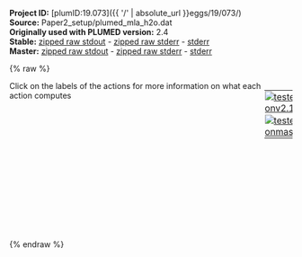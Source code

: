 **Project ID:** [plumID:19.073]({{ '/' | absolute_url }}eggs/19/073/)  
**Source:** Paper2_setup/plumed_mla_h2o.dat  
**Originally used with PLUMED version:** 2.4  
**Stable:** [zipped raw stdout](plumed_mla_h2o.dat.plumed.stdout.txt.zip) - [zipped raw stderr](plumed_mla_h2o.dat.plumed.stderr.txt.zip) - [stderr](plumed_mla_h2o.dat.plumed.stderr)  
**Master:** [zipped raw stdout](plumed_mla_h2o.dat.plumed_master.stdout.txt.zip) - [zipped raw stderr](plumed_mla_h2o.dat.plumed_master.stderr.txt.zip) - [stderr](plumed_mla_h2o.dat.plumed_master.stderr)  

{% raw %}
<div style="width: 100%; float:left">
<div style="width: 90%; float:left" id="value_details_data/Paper2_setup/plumed_mla_h2o.dat"> Click on the labels of the actions for more information on what each action computes </div>
<div style="width: 10%; float:left"><table><tr><td style="padding:1px"><a href="plumed_mla_h2o.dat.plumed.stderr"><img src="https://img.shields.io/badge/v2.10-passing-green.svg" alt="tested onv2.10" /></a></td></tr><tr><td style="padding:1px"><a href="plumed_mla_h2o.dat.plumed_master.stderr"><img src="https://img.shields.io/badge/master-passing-green.svg" alt="tested onmaster" /></a></td></tr></table></div></div>
<pre style="width=97%;">
<span class="plumedtooltip" style="color:blue"># vim:ft=plumed<span class="right">Enables syntax highlighting for PLUMED files in vim. See <a href="https://www.plumed.org/doc-master/user-doc/html/_vim_syntax.html">here for more details. </a><i></i></span></span>
<span class="plumedtooltip" style="color:green">GYRATION<span class="right">Calculate the radius of gyration, or other properties related to it. <a href="https://www.plumed.org/doc-master/user-doc/html/_g_y_r_a_t_i_o_n.html" style="color:green">More details</a><i></i></span></span> <span class="plumedtooltip">LABEL<span class="right">a label for the action so that its output can be referenced in the input to other actions<i></i></span></span>=<b name="data/Paper2_setup/plumed_mla_h2o.datgyr" onclick='showPath("data/Paper2_setup/plumed_mla_h2o.dat","data/Paper2_setup/plumed_mla_h2o.datgyr","data/Paper2_setup/plumed_mla_h2o.datgyr","black")'>gyr</b><span style="display:none;" id="data/Paper2_setup/plumed_mla_h2o.datgyr">The GYRATION action with label <b>gyr</b> calculates the following quantities:<table  align="center" frame="void" width="95%" cellpadding="5%"><tr><td width="5%"><b> Quantity </b>  </td><td width="5%"><b> Type </b>  </td><td><b> Description </b> </td></tr><tr><td width="5%">gyr</td><td width="5%"><font color="black">scalar</font></td><td>the radius of gyration</td></tr></table></span> <span class="plumedtooltip">ATOMS<span class="right">the group of atoms that you are calculating the Gyration Tensor for<i></i></span></span>=1-60 <span class="plumedtooltip">MASS_WEIGHTED<span class="right"> set the masses of all the atoms equal to one<i></i></span></span>
<br/><span class="plumedtooltip" style="color:green">METAD<span class="right">Used to performed metadynamics on one or more collective variables. <a href="https://www.plumed.org/doc-master/user-doc/html/_m_e_t_a_d.html" style="color:green">More details</a><i></i></span></span> ...
<span class="plumedtooltip">ARG<span class="right">the labels of the scalars on which the bias will act<i></i></span></span>=<b name="data/Paper2_setup/plumed_mla_h2o.datgyr">gyr</b> <span class="plumedtooltip">SIGMA<span class="right">the widths of the Gaussian hills<i></i></span></span>=0.01 <span class="plumedtooltip">HEIGHT<span class="right">the heights of the Gaussian hills<i></i></span></span>=2.5 <span class="plumedtooltip">PACE<span class="right">the frequency for hill addition<i></i></span></span>=500
<span class="plumedtooltip">LABEL<span class="right">a label for the action so that its output can be referenced in the input to other actions<i></i></span></span>=<b name="data/Paper2_setup/plumed_mla_h2o.datmetad" onclick='showPath("data/Paper2_setup/plumed_mla_h2o.dat","data/Paper2_setup/plumed_mla_h2o.datmetad","data/Paper2_setup/plumed_mla_h2o.datmetad","black")'>metad</b><span style="display:none;" id="data/Paper2_setup/plumed_mla_h2o.datmetad">The METAD action with label <b>metad</b> calculates the following quantities:<table  align="center" frame="void" width="95%" cellpadding="5%"><tr><td width="5%"><b> Quantity </b>  </td><td width="5%"><b> Type </b>  </td><td><b> Description </b> </td></tr><tr><td width="5%">metad.bias</td><td width="5%"><font color="black">scalar</font></td><td>the instantaneous value of the bias potential</td></tr></table></span> <span class="plumedtooltip">TEMP<span class="right">the system temperature - this is only needed if you are doing well-tempered metadynamics<i></i></span></span>=298 <span class="plumedtooltip">BIASFACTOR<span class="right">use well tempered metadynamics and use this bias factor<i></i></span></span>=10 <span class="plumedtooltip">FILE<span class="right"> a file in which the list of added hills is stored<i></i></span></span>=hills_mla_h2o
<span class="plumedtooltip">GRID_MIN<span class="right">the lower bounds for the grid<i></i></span></span>=-0.05 <span class="plumedtooltip">GRID_MAX<span class="right">the upper bounds for the grid<i></i></span></span>=1.0 <span class="plumedtooltip">GRID_SPACING<span class="right">the approximate grid spacing (to be used as an alternative or together with GRID_BIN)<i></i></span></span>=0.002 <span class="plumedtooltip">GRID_SPARSE<span class="right"> use a sparse grid to store hills<i></i></span></span>
... METAD
<br/><span class="plumedtooltip" style="color:green">PRINT<span class="right">Print quantities to a file. <a href="https://www.plumed.org/doc-master/user-doc/html/_p_r_i_n_t.html" style="color:green">More details</a><i></i></span></span> <span class="plumedtooltip">STRIDE<span class="right"> the frequency with which the quantities of interest should be output<i></i></span></span>=100 <span class="plumedtooltip">ARG<span class="right">the labels of the values that you would like to print to the file<i></i></span></span>=<b name="data/Paper2_setup/plumed_mla_h2o.datgyr">gyr</b>,<b name="data/Paper2_setup/plumed_mla_h2o.datmetad">metad.bias</b> <span class="plumedtooltip">FILE<span class="right">the name of the file on which to output these quantities<i></i></span></span>=colvar_mla_h2o.dat

<span style="display:none;" id="data/Paper2_setup/plumed_mla_h2o.dat">The PRINT action with label <b></b> calculates something</span><span class="plumedtooltip" style="color:green">ENDPLUMED<span class="right">Terminate plumed input. <a href="https://www.plumed.org/doc-master/user-doc/html/_e_n_d_p_l_u_m_e_d.html" style="color:green">More details</a><i></i></span></span><span style="color:blue" class="comment">
</span></pre>
{% endraw %}
